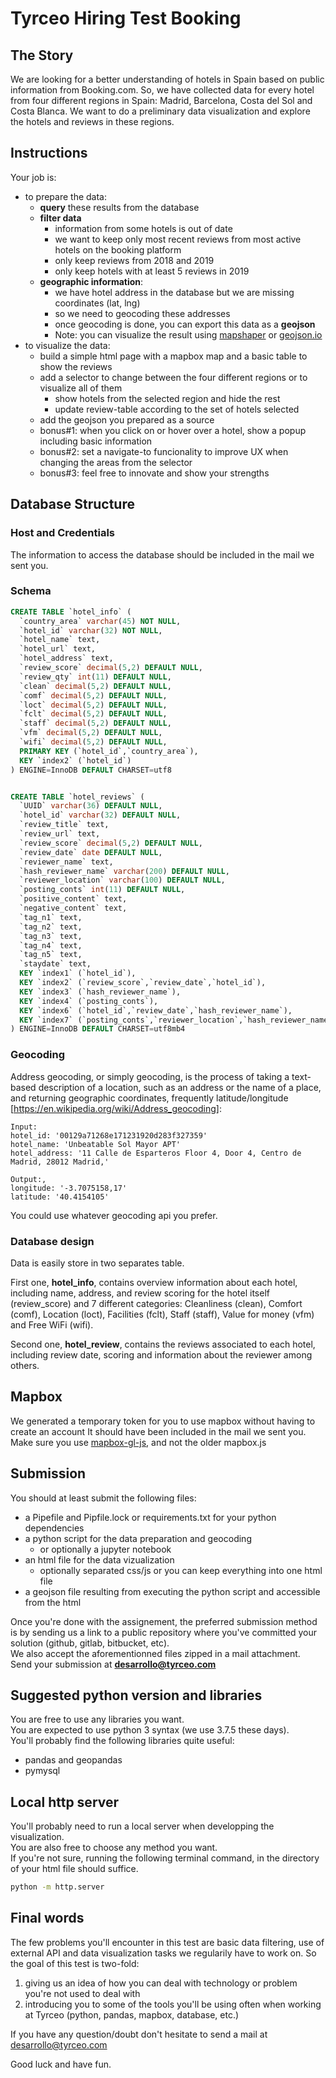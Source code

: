 # Tyrceo Hiring Test Booking

## The Story
We are looking for a better understanding of hotels in Spain based on public information from Booking.com. So, we have collected data for every hotel from four different regions in Spain: Madrid, Barcelona, Costa del Sol and Costa Blanca. We want to do a preliminary data visualization and explore the hotels and reviews in these regions.

## Instructions
Your job is:
  - to prepare the data:
    - **query** these results from the database
    - **filter data**
      - information from some hotels is out of date
      - we want to keep only most recent reviews from most active hotels on the booking platform
      - only keep reviews from 2018 and 2019
      - only keep hotels with at least 5 reviews in 2019
    - **geographic information**:
      - we have hotel address in the database but we are missing coordinates (lat, lng)
      - so we need to geocoding these addresses 
      - once geocoding is done, you can export this data as a **geojson**
      - Note: you can visualize the result using [mapshaper](https://mapshaper.org/) or [geojson.io](http://geojson.io/)      
  - to visualize the data:
    - build a simple html page with a mapbox map and a basic table to show the reviews
    - add a selector to change between the four different regions or to visualize all of them
      - show hotels from the selected region and hide the rest 
      - update review-table according to the set of hotels selected
    - add the geojson you prepared as a source
    - bonus#1: when you click on or hover over a hotel, show a popup including basic information
    - bonus#2: set a navigate-to funcionality to improve UX when changing the areas from the selector
    - bonus#3: feel free to innovate and show your strengths

## Database Structure
### Host and Credentials
The information to access the database should be included in the mail we sent you.

### Schema
```sql
CREATE TABLE `hotel_info` (
  `country_area` varchar(45) NOT NULL,
  `hotel_id` varchar(32) NOT NULL,
  `hotel_name` text,
  `hotel_url` text,
  `hotel_address` text,
  `review_score` decimal(5,2) DEFAULT NULL,
  `review_qty` int(11) DEFAULT NULL,
  `clean` decimal(5,2) DEFAULT NULL,
  `comf` decimal(5,2) DEFAULT NULL,
  `loct` decimal(5,2) DEFAULT NULL,
  `fclt` decimal(5,2) DEFAULT NULL,
  `staff` decimal(5,2) DEFAULT NULL,
  `vfm` decimal(5,2) DEFAULT NULL,
  `wifi` decimal(5,2) DEFAULT NULL,
  PRIMARY KEY (`hotel_id`,`country_area`),
  KEY `index2` (`hotel_id`)
) ENGINE=InnoDB DEFAULT CHARSET=utf8


CREATE TABLE `hotel_reviews` (
  `UUID` varchar(36) DEFAULT NULL,
  `hotel_id` varchar(32) DEFAULT NULL,
  `review_title` text,
  `review_url` text,
  `review_score` decimal(5,2) DEFAULT NULL,
  `review_date` date DEFAULT NULL,
  `reviewer_name` text,
  `hash_reviewer_name` varchar(200) DEFAULT NULL,
  `reviewer_location` varchar(100) DEFAULT NULL,
  `posting_conts` int(11) DEFAULT NULL,
  `positive_content` text,
  `negative_content` text,
  `tag_n1` text,
  `tag_n2` text,
  `tag_n3` text,
  `tag_n4` text,
  `tag_n5` text,
  `staydate` text,
  KEY `index1` (`hotel_id`),
  KEY `index2` (`review_score`,`review_date`,`hotel_id`),
  KEY `index3` (`hash_reviewer_name`),
  KEY `index4` (`posting_conts`),
  KEY `index6` (`hotel_id`,`review_date`,`hash_reviewer_name`),
  KEY `index7` (`posting_conts`,`reviewer_location`,`hash_reviewer_name`)
) ENGINE=InnoDB DEFAULT CHARSET=utf8mb4
```

### Geocoding
Address geocoding, or simply geocoding, is the process of taking a text-based description of a location, such as an address or the name of a place, and returning geographic coordinates, frequently latitude/longitude [https://en.wikipedia.org/wiki/Address_geocoding]:

```
Input:
hotel_id: '00129a71268e171231920d283f327359'
hotel_name: 'Unbeatable Sol Mayor APT'
hotel_address: '11 Calle de Esparteros Floor 4, Door 4, Centro de Madrid, 28012 Madrid,'

Output:,
longitude: '-3.7075158,17'
latitude: '40.4154105'
```

You could use whatever geocoding api you prefer. 

### Database design
Data is easily store in two separates table. 

First one, **hotel_info**, contains overview information about each hotel, including name, address, and review scoring for the hotel itself (review_score) and 7 different categories:
Cleanliness (clean), Comfort (comf), Location (loct), Facilities (fclt), Staff (staff), Value for money (vfm) and Free WiFi (wifi). 

Second one, **hotel_review**, contains the reviews associated to each hotel, including review date, scoring and information about the reviewer among others.


## Mapbox
We generated a temporary token for you to use mapbox without having to create an account
It should have been included in the mail we sent you.\
Make sure you use [mapbox-gl-js](https://docs.mapbox.com/mapbox-gl-js/api/), and not the older mapbox.js

## Submission
You should at least submit the following files:
  - a Pipefile and Pipfile.lock or requirements.txt for your python dependencies
  - a python script for the data preparation and geocoding 
    - or optionally a jupyter notebook
  - an html file for the data vizualization
    - optionally separated css/js or you can keep everything into one html file
  - a geojson file resulting from executing the python script and accessible from the html

Once you're done with the assignement, the preferred submission method is by
sending us a link to a public repository where you've committed your solution (github, gitlab, bitbucket, etc).\
We also accept the aforementionned files zipped in a mail attachment.\
Send your submission at **desarrollo@tyrceo.com**


## Suggested python version and libraries
You are free to use any libraries you want.\
You are expected to use python 3 syntax (we use 3.7.5 these days).\
You'll probably find the following libraries quite useful:
  - pandas and geopandas
  - pymysql

## Local http server
You'll probably need to run a local server when developping the visualization.\
You are also free to choose any method you want.\
If you're not sure, running the following terminal command, in the directory of your html file should suffice.
```sh
python -m http.server
```

## Final words
The few problems you'll encounter in this test are basic data filtering, use of external API and data visualization tasks we regularily have to work on.
So the goal of this test is two-fold:
  1. giving us an idea of how you can deal with technology or problem you're not used to deal with
  2. introducing you to some of the tools you'll be using often when working at Tyrceo (python, pandas, mapbox, database, etc.)

If you have any question/doubt don't hesitate to send a mail at desarrollo@tyrceo.com

Good luck and have fun.
